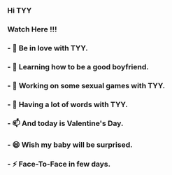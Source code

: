 ### Hi TYY


### Watch Here !!!


### - 🔭 Be in love with TYY.
### - 🌱 Learning how to be a good boyfriend.
### - 👯 Working on some sexual games with TYY.
### - 💬 Having a lot of words with TYY. 
### - 📫 And today is Valentine's Day.
### - 😄 Wish my baby will be surprised.
### - ⚡ Face-To-Face in few days.
